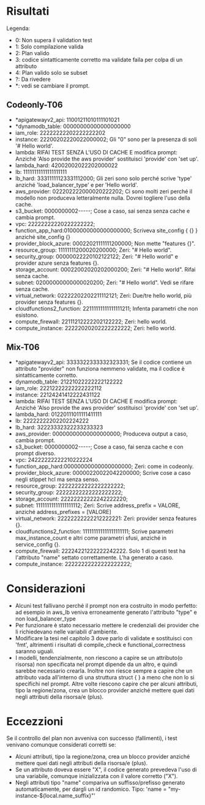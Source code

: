 # Risultati

Legenda: 
- 0: Non supera il validation test
- 1: Solo compilazione valida
- 2: Plan valido
- 3: codice sintatticamente corretto ma validate faila per colpa di un attributo
- 4: Plan valido solo se subset
- ?: Da rivedere
- *: vedi se cambiare il prompt.
## Codeonly-T06

- *apigatewayv2_api: 11001211010111101021
- *dynamodb_table:  00000000000000000000
- iam_role:         22222222202222222202
- instance:         22200202220022000002; Gli "0" sono per la presenza di soli '# Hello world'.
- lambda:           RIFAI TEST SENZA L'USO DI CACHE E modifica prompt: Anziché 'Also provide the aws provider' sostituisci 'provide' con 'set up'.
- lambda_hard:      42002002022202000022
- lb:               11111111111111111111
- lb_hard:          33311111123331112000; Gli zeri sono solo perché scrive 'type' anziché 'load_balancer_type' e per 'Hello world'.
- aws_provider:     022202222000020222202; Ci sono molti zeri perché il modello non produceva letteralmente nulla. Dovrei togliere l'uso della cache.
- s3_bucket:        0000000002-----; Cose a caso, sai senza senza cache e cambia prompt.
- vpc:              22222222220222222222;
- function_app_hard:01000000000000000000; Scriveva site_config { {} } anziché site_config {}
- provider_block_azure: 00022021111111200000; Non mette "features {}".
- resource_group:   11111111200020200000; Zeri: "# Hello world".
- security_group:   00000022220102122122; Zeri: "# Hello world" e provider azure senza features {}.
- storage_account:  00022002020202000200; Zeri: "# Hello world". Rifai senza cache.
- subnet:           02000000000000020200; Zeri: "# Hello world". Vedi se rifare senza cache.
- virtual_network:  02222202202211112121; Zeri: Due/tre hello world, più provider senza features {}.
- cloudfunctions2_function: 22111111111111111211; Infenta parametri che non esistono.
- compute_firewall: 22111212222202122222; Zeri: hello world.
- compute_instance: 22222020202222222222; Zeri: hello world.


## Mix-T06
- *apigatewayv2_api: 3333322333332323331; Se il codice contiene un attributo "provider" non funziona nemmeno validate, ma il codice è sintatticamente corretto.
- dynamodb_table:   21221022222222122222
- iam_role:         22212222222222222112
- instance:         22124241412222431122
- lambda:           RIFAI TEST SENZA L'USO DI CACHE E modifica prompt: Anziché 'Also provide the aws provider' sostituisci 'provide' con 'set up'.
- lambda_hard:      01220111011111411111
- lb:               22222222202202224222
- lb_hard:          32223332322233233323
- aws_provider:     00000000000000000000; Produceva output a caso, cambia prompt.
- s3_bucket:        0000000002-----; Cose a caso, fai senza cache e con prompt diverso.
- vpc:              24222222222210222224
- function_app_hard:00000000000000000000; Zeri: come in codeonly.
- provider_block_azure: 00000220022042200000; Scrive cose a caso negli stippet hcl ma senza senso.
- resource_group:   22222222222222222222;
- security_group:   22222222222222222222;
- storage_account:  22222222222242222220;
- subnet:           11111111111111111112; Zeri: Scrive address_prefix = VALORE, anziché address_prefixes = [VALORE]
- virtual_network:  22222222222212222221: Zeri: provider senza features {}.
- cloudfunctions2_function: 111111111111111111111; Scrive parametri max_instance_count e altri come parametri sfusi, anziché in service_config {}.
- compute_firewall: 22224221222222242222. Solo 1 di questi test ha l'attributo "name" settato correttamente. L'ha generato a caso.
- compute_instance: 22222222222222222222;

# Considerazioni
- Alcuni test fallivano perché il prompt non era costruito in modo perfetto: ad esempio in aws_lb veniva erroneamente generato l'attributo "type" e non load_balancer_type
- Per funzionare è stato necessario mettere le credenziali dei provider che li richiedevano nelle variabili d'ambiente.
- Modificare la tesi nel capitolo 3 dove parlo di validate e sostituisci con 'fmt', altrimenti i risultati di compile_check e functional_correctness saranno uguali.
- I modelli, tendenzialmente, non riescono a capire se un attributo(o risorsa) non specificata nel prompt dipende da un altro, e quindi sarebbe necessario crearla. Inoltre non riesce sempre a capire che un attributo vada all'interno di una struttura struct { } a meno che non lo si specifichi nel prompt. Altre volte riescono capire che per alcuni attributi, tipo la regione/zona, crea un blocco provider anziché mettere quei dati negli attributi della risorsa/e (plus).

# Eccezzioni
Se il controllo del plan non avveniva con successo (fallimenti), i test venivano comunque considerati corretti se:
- Alcuni attributi, tipo la regione/zona, crea un blocco provider anziché mettere quei dati negli attributi della risorsa/e (plus).
- Se un attributo doveva essere "X", il codice generato prevedeva l'uso di una variabile, comunque inizializzata con il valore corretto ("X").
- Negli attributi tipo "name" compariva un suffisso/prefisso generato automaticamente, per dargli un id randomico. Tipo: 'name = "my-instance-${local.name_suffix}"'